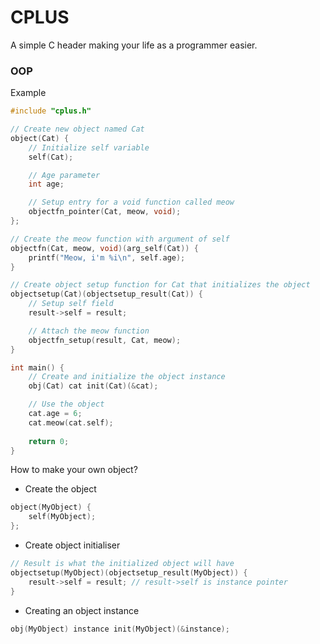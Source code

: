 # CPLUS
A simple C header making your life as a programmer easier.
### OOP
Example
```c
#include "cplus.h"

// Create new object named Cat
object(Cat) {
    // Initialize self variable
    self(Cat);

    // Age parameter
    int age;

    // Setup entry for a void function called meow
    objectfn_pointer(Cat, meow, void);
};

// Create the meow function with argument of self
objectfn(Cat, meow, void)(arg_self(Cat)) {
    printf("Meow, i'm %i\n", self.age);
}

// Create object setup function for Cat that initializes the object
objectsetup(Cat)(objectsetup_result(Cat)) {
    // Setup self field
    result->self = result;

    // Attach the meow function
    objectfn_setup(result, Cat, meow);
}

int main() {
    // Create and initialize the object instance
    obj(Cat) cat init(Cat)(&cat);

    // Use the object
    cat.age = 6;
    cat.meow(cat.self);
    
    return 0;
}
```

How to make your own object?

- Create the object
```c
object(MyObject) {
    self(MyObject);
};
```
- Create object initialiser
```c
// Result is what the initialized object will have
objectsetup(MyObject)(objectsetup_result(MyObject)) {
    result->self = result; // result->self is instance pointer
}
```
- Creating an object instance
```c
obj(MyObject) instance init(MyObject)(&instance);
```
